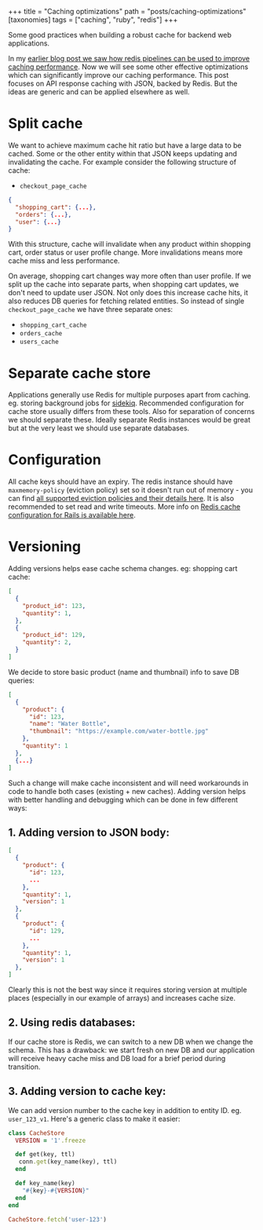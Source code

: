 +++
title = "Caching optimizations"
path = "posts/caching-optimizations"
[taxonomies]
tags = ["caching", "ruby", "redis"]
+++

Some good practices when building a robust cache for backend web applications.

<!-- more -->

In my [earlier blog post we saw how redis pipelines can be used to improve caching performance][1]. Now we will see some other effective optimizations which can significantly improve our caching performance. This post focuses on API response caching with JSON, backed by Redis. But the ideas are generic and can be applied elsewhere as well.

# Split cache

We want to achieve maximum cache hit ratio but have a large data to be cached. Some or the other entity within that JSON keeps updating and invalidating the cache. For example consider the following structure of cache:


* `checkout_page_cache`
```json
{
  "shopping_cart": {...},
  "orders": {...},
  "user": {...}
}
```

With this structure, cache will invalidate when any product within shopping cart, order status or user profile change. More invalidations means more cache miss and less performance.

On average, shopping cart changes way more often than user profile. If we split up the cache into separate parts, when shopping cart updates, we don't need to update user JSON. Not only does this increase cache hits, it also reduces DB queries for fetching related entities. So instead of single `checkout_page_cache` we have three separate ones:

* `shopping_cart_cache`
* `orders_cache`
* `users_cache`

# Separate cache store

Applications generally use Redis for multiple purposes apart from caching. eg. storing background jobs for [sidekiq][4]. Recommended configuration for cache store usually differs from these tools. Also for separation of concerns we should separate these. Ideally separate Redis instances would be great but at the very least we should use separate databases.

# Configuration

All cache keys should have an expiry. The redis instance should have `maxmemory-policy` (eviction policy) set so it doesn't run out of memory - you can find [all supported eviction policies and their details here][2]. It is also recommended to set read and write timeouts. More info on [Redis cache configuration for Rails is available here][3].

# Versioning

Adding versions helps ease cache schema changes.
eg: shopping cart cache:

```json
[
  {
    "product_id": 123,
    "quantity": 1,
  },
  {
    "product_id": 129,
    "quantity": 2,
  }
]
```

We decide to store basic product (name and thumbnail) info to save DB queries:

```json
[
  {
    "product": {
      "id": 123,
      "name": "Water Bottle",
      "thumbnail": "https://example.com/water-bottle.jpg"
    },
    "quantity": 1
  },
  {...}
]
```

Such a change will make cache inconsistent and will need workarounds in code to handle both cases (existing + new caches). Adding version helps with better handling and debugging which can be done in few different ways:

## 1. Adding version to JSON body:

```json
[
  {
    "product": {
      "id": 123,
      ...
    },
    "quantity": 1,
    "version": 1
  },
  {
    "product": {
      "id": 129,
      ...
    },
    "quantity": 1,
    "version": 1
  },
]
```

Clearly this is not the best way since it requires storing version at multiple places (especially in our example of arrays) and increases cache size.

## 2. Using redis databases:

If our cache store is Redis, we can switch to a new DB when we change the schema. This has a drawback: we start fresh on new DB and our application will receive heavy cache miss and DB load for a brief period during transition.

## 3. Adding version to cache key:

We can add version number to the cache key in addition to entity ID. eg. `user_123_v1`. Here's a generic class to make it easier:

```ruby
class CacheStore
  VERSION = '1'.freeze

  def get(key, ttl)
   conn.get(key_name(key), ttl)
  end

  def key_name(key)
    "#{key}-#{VERSION}"
  end
end

CacheStore.fetch('user-123')
```


[1]: https://tejasbubane.github.io/posts/redis-pipelines-to-the-rescue/
[2]: https://redis.io/docs/latest/develop/reference/eviction/
[3]: https://guides.rubyonrails.org/caching_with_rails.html#activesupport-cache-rediscachestore
[4]: https://sidekiq.org/
